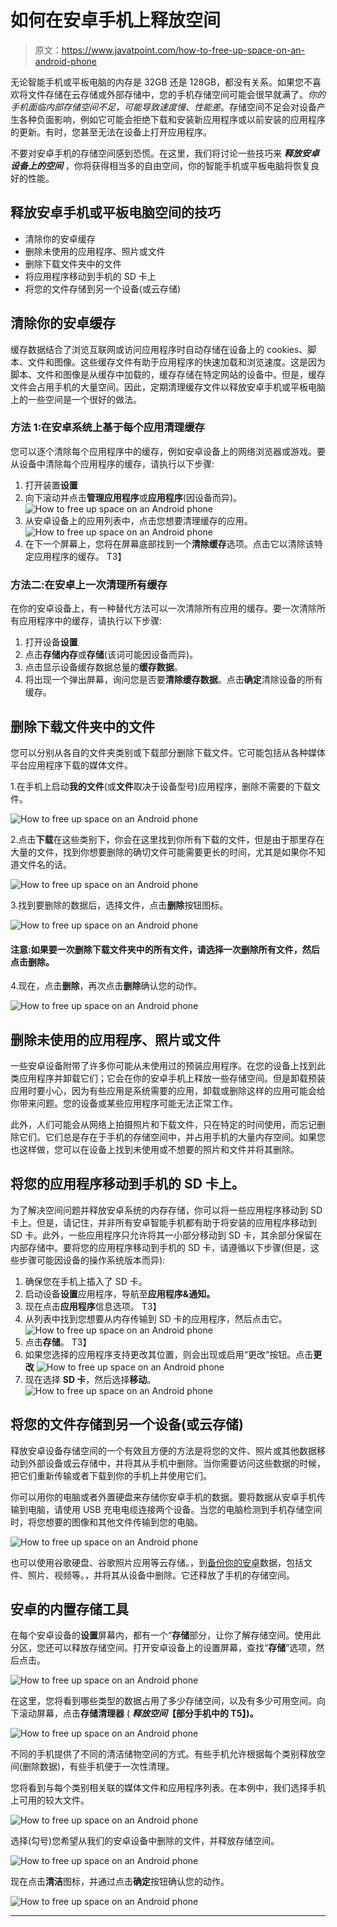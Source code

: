 # 如何在安卓手机上释放空间

> 原文：<https://www.javatpoint.com/how-to-free-up-space-on-an-android-phone>

无论智能手机或平板电脑的内存是 32GB 还是 128GB，都没有关系。如果您不喜欢将文件存储在云存储或外部存储中，您的手机存储空间可能会很早就满了。*你的手机面临内部存储空间不足，可能导致速度慢、性能差*。存储空间不足会对设备产生各种负面影响，例如它可能会拒绝下载和安装新应用程序或以前安装的应用程序的更新。有时，您甚至无法在设备上打开应用程序。

不要对安卓手机的存储空间感到恐慌。在这里，我们将讨论一些技巧来 ***释放安卓设备上的空间*** ，你将获得相当多的自由空间，你的智能手机或平板电脑将恢复良好的性能。

## 释放安卓手机或平板电脑空间的技巧

*   清除你的安卓缓存
*   删除未使用的应用程序、照片或文件
*   删除下载文件夹中的文件
*   将应用程序移动到手机的 SD 卡上
*   将您的文件存储到另一个设备(或云存储)

## 清除你的安卓缓存

缓存数据结合了浏览互联网或访问应用程序时自动存储在设备上的 cookies、脚本、文件和图像。这些缓存文件有助于应用程序的快速加载和浏览速度。这是因为脚本、文件和图像是从缓存中加载的，缓存存储在特定网站的设备中。但是，缓存文件会占用手机的大量空间。因此，定期清理缓存文件以释放安卓手机或平板电脑上的一些空间是一个很好的做法。

### 方法 1:在安卓系统上基于每个应用清理缓存

您可以逐个清除每个应用程序中的缓存，例如安卓设备上的网络浏览器或游戏。要从设备中清除每个应用程序的缓存，请执行以下步骤:

1.  打开装置**设置**
2.  向下滚动并点击**管理应用程序**或**应用程序**(因设备而异)。
    ![How to free up space on an Android phone](img/9813dce0ed5dbf6b8b746287e3f85f4a.png)
3.  从安卓设备上的应用列表中，点击您想要清理缓存的应用。
    ![How to free up space on an Android phone](img/6c31e21159dfbb26c1e8429f835d4949.png)
4.  在下一个屏幕上，您将在屏幕底部找到一个**清除缓存**选项。点击它以清除该特定应用程序的缓存。
    T3】

### 方法二:在安卓上一次清理所有缓存

在你的安卓设备上，有一种替代方法可以一次清除所有应用的缓存。要一次清除所有应用程序中的缓存，请执行以下步骤:

1.  打开设备**设置**
2.  点击**存储内存**或**存储**(该词可能因设备而异)。
3.  点击显示设备缓存数据总量的**缓存数据**。
4.  将出现一个弹出屏幕，询问您是否要**清除缓存数据**。点击**确定**清除设备的所有缓存。

## 删除下载文件夹中的文件

您可以分别从各自的文件夹类别或下载部分删除下载文件。它可能包括从各种媒体平台应用程序下载的媒体文件。

1.在手机上启动**我的文件**(或**文件**取决于设备型号)应用程序，删除不需要的下载文件。

![How to free up space on an Android phone](img/1b58b271a63085ab340d23bfccc9b672.png)

2.点击**下载**在这些类别下，你会在这里找到你所有下载的文件，但是由于那里存在大量的文件，找到你想要删除的确切文件可能需要更长的时间，尤其是如果你不知道文件名的话。

![How to free up space on an Android phone](img/9b6519c9314f5c777e5422071a281dbe.png)

3.找到要删除的数据后，选择文件，点击**删除**按钮图标。

![How to free up space on an Android phone](img/12cde8782615485f5bf0d7c02168949e.png)

#### 注意:如果要一次删除下载文件夹中的所有文件，请选择一次删除所有文件，然后点击删除。

4.现在，点击**删除**，再次点击**删除**确认您的动作。

![How to free up space on an Android phone](img/4af56f3d28c28af7f3e7a6dc0d09e84c.png)

## 删除未使用的应用程序、照片或文件

一些安卓设备附带了许多你可能从未使用过的预装应用程序。在您的设备上找到此类应用程序并卸载它们；它会在你的安卓手机上释放一些存储空间。但是卸载预装应用时要小心，因为有些应用是系统需要的应用，卸载或删除这样的应用可能会给你带来问题。您的设备或某些应用程序可能无法正常工作。

此外，人们可能会从网络上拍摄照片和下载文件，只在特定的时间使用，而忘记删除它们。它们总是存在于手机的存储空间中，并占用手机的大量内存空间。如果您也这样做，您可以在设备上找到未使用或不想要的照片和文件并将其删除。

## 将您的应用程序移动到手机的 SD 卡上。

为了解决空间问题并释放安卓系统的内存存储，你可以将一些应用程序移动到 SD 卡上。但是，请记住，并非所有安卓智能手机都有助于将安装的应用程序移动到 SD 卡。此外，一些应用程序只允许将其一小部分移动到 SD 卡，其余部分保留在内部存储中。要将您的应用程序移动到手机的 SD 卡，请遵循以下步骤(但是，这些步骤可能因设备的操作系统版本而异):

1.  确保您在手机上插入了 SD 卡。
2.  启动设备**设置**应用程序，导航至**应用程序&通知。**
3.  现在点击**应用程序**信息选项。
    T3】
4.  从列表中找到您想要从内存传输到 SD 卡的应用程序，然后点击它。
    ![How to free up space on an Android phone](img/d18b7adf14fe9e466301a7383d7c54ff.png)
5.  点击**存储**。
    T3】
6.  如果您选择的应用程序支持更改其位置，则会出现或启用“更改”按钮。点击**更改**
    ![How to free up space on an Android phone](img/8bc6cca5cee86304fc80be863a85c8bc.png)
7.  现在选择 **SD 卡**，然后选择**移动**。
    ![How to free up space on an Android phone](img/78ed22d1266976c72238e30cc0955a59.png)

## 将您的文件存储到另一个设备(或云存储)

释放安卓设备存储空间的一个有效且方便的方法是将您的文件、照片或其他数据移动到外部设备或云存储中，并将其从手机中删除。当你需要访问这些数据的时候，把它们重新传输或者下载到你的手机上并使用它们。

你可以用你的电脑或者外置硬盘来存储你安卓手机的数据。要将数据从安卓手机传输到电脑，请使用 USB 充电电缆连接两个设备。当您的电脑检测到手机存储空间时，将您想要的图像和其他文件传输到您的电脑。

![How to free up space on an Android phone](img/2121ec290427bef3307a3754ae0c1b53.png)

也可以使用谷歌硬盘、谷歌照片应用等云存储。，到[备份你的安卓](https://www.javatpoint.com/how-to-backup-android-phone)数据，包括文件、照片、视频等。，并将其从设备中删除。它还释放了手机的存储空间。

## 安卓的内置存储工具

在每个安卓设备的**设置**屏幕内，都有一个“**存储**部分，让你了解存储空间。使用此分区，您还可以释放存储空间。打开安卓设备上的设置屏幕，查找“**存储**”选项，然后点击。

![How to free up space on an Android phone](img/125c7720afecf629364e2554be561e8b.png)

在这里，您将看到哪些类型的数据占用了多少存储空间，以及有多少可用空间。向下滚动屏幕，点击**存储清理器** ( ***释放空间*【部分手机中的 T5】)。**

![How to free up space on an Android phone](img/86a216fefcdfe0d7ecd42751555b5af9.png)

不同的手机提供了不同的清洁储物空间的方式。有些手机允许根据每个类别释放空间(删除数据)，有些手机便于一次性清理。

您将看到与每个类别相关联的媒体文件和应用程序列表。在本例中，我们选择手机上可用的较大文件。

![How to free up space on an Android phone](img/30f213bb92b1bbb8b0773658e348c79d.png)

选择(勾号)您希望从我们的安卓设备中删除的文件，并释放存储空间。

![How to free up space on an Android phone](img/47d7418f6346e68947dcc0ce13202b40.png)

现在点击**清洁**图标，并通过点击**确定**按钮确认您的动作。

![How to free up space on an Android phone](img/a6c55a8d4a958c3b53f1c7c8500f03b7.png)

* * *
